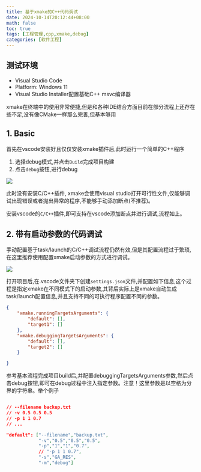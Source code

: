 ```yaml
---
title: 基于xmake的C++代码调试
date: 2024-10-14T20:12:44+08:00
math: false
toc: true
tags: [工程管理,cpp,xmake,debug]
categories: [软件工程]
---
```


## 测试环境

- Visual Studio Code
- Platform: Windows 11
- Visual Studio Installer配置基础C++ msvc编译器

xmake在终端中的使用非常便捷,但是和各种IDE结合方面目前在部分流程上还存在些不足,没有像CMake一样那么完善,但基本够用

## 1. Basic

首先在vscode安装好且仅仅安装xmake插件后,此时运行一个简单的C++程序

1. 选择debug模式,并点击`Build`完成项目构建
2. 点击`debug`按钮,进行debug

![](https://markdown-image-1302476306.cos.ap-nanjing.myqcloud.com/202410142047888.png)

此时没有安装C/C++插件, xmake会使用visual studio打开可行性文件,仅能够调试出现错误或者抛出异常的程序,不能够手动添加断点(不推荐)。

安装vscode的`C/C++`插件,即可支持在vscode添加断点并进行调试,流程如上。

## 2. 带有启动参数的代码调试

手动配置基于task/launch的C/C++调试流程仍然有效,但是其配置流程过于繁琐,在这里推荐使用配置xmake启动参数的方式进行调试。

![](https://markdown-image-1302476306.cos.ap-nanjing.myqcloud.com/202410142111345.png)

打开项目后,在.vscode文件夹下创建`settings.json`文件,并配置如下信息,这个过程是指定xmake在不同模式下的启动参数,其背后实际上是xmake自动生成task/launch配置信息,并且支持不同的可执行程序配置不同的参数。

```json
{
    "xmake.runningTargetsArguments": {
        "default": [],
        "target1": []
    },
    "xmake.debuggingTargetsArguments": {
        "default": [],
        "target2": []
    }

}
```

参考基本流程完成项目build后,并配置debuggingTargetsArguments参数,然后点击debug按钮,即可在debug过程中注入指定参数。注意！这里参数是以空格为分界的字符串。举个例子

```json

// --filename backup.txt
// -v 0.5 0.5 0.5
// -p 1 1 0.7
// ...

"default": ["--filename","backup.txt",
            "-v","0.5","0.5","0.5", 
            "-p","1","1","0.7", 
            // "-p 1 1 0.7",
            "-s","GA_RES",
            "-m","debug"]

```
